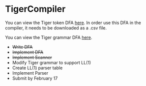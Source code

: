 TigerCompiler
=============
You can view the Tiger token DFA [here](https://docs.google.com/spreadsheet/ccc?key=0Ai1LRs2d4YqFdDhSRzVJa0RsTlJOR242S1JIZ3BqZ0E&usp=drive_web#gid=0). In order use this DFA in the compiler, it needs to be downloaded as a .csv file.  

You can view the Tiger grammar DFA [here](https://docs.google.com/spreadsheet/ccc?key=0Ai1LRs2d4YqFdHE5QjZ0c1pTSHoyTGVBMFJub0tzeEE#gid=0).  

* ~~Write DFA~~  
* ~~Implement DFA~~  
* ~~Implement Scanner~~  
* Modify Tiger grammar to support LL(1)  
* Create LL(1) parser table  
* Implement Parser  
* Submit by February 17  
